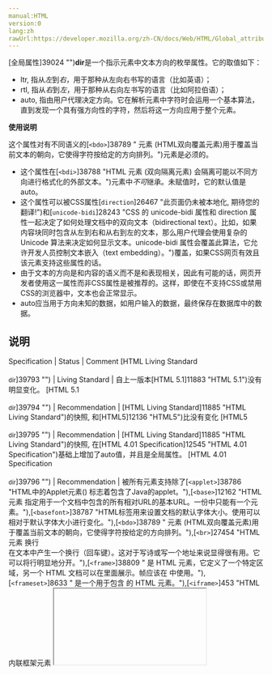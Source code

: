 ```yaml
---
manual:HTML
version:0
lang:zh
rawUrl:https://developer.mozilla.org/zh-CN/docs/Web/HTML/Global_attributes/dir
---
```






[全局属性]39024 "")**dir**是一个指示元素中文本方向的枚举属性。它的取值如下：


* ltr, 指从*左*到*右*，用于那种从左向右书写的语言（比如英语）；
* rtl, 指从*右*到*左*，用于那种从右向左书写的语言（比如阿拉伯语）；
* auto, 指由用户代理决定方向。它在解析元素中字符时会运用一个基本算法，直到发现一个具有强方向性的字符，然后将这一方向应用于整个元素。


**使用说明**



这个属性对有不同语义的[`<bdo>`]38789 "<bdo> 元素 (HTML双向覆盖元素)用于覆盖当前文本的朝向，它使得字符按给定的方向排列。")元素是必须的。


* 这个属性在[`<bdi>`]38788 "HTML <bdi> 元素 (双向隔离元素) 会隔离可能以不同方向进行格式化的外部文本。")元素中*不可*继承。未赋值时，它的默认值是auto。
* 这个属性可以被CSS属性[`direction`]26467 "此页面仍未被本地化, 期待您的翻译!")和[`unicode-bidi`]28243 "CSS 的 unicode-bidi 属性和 direction 属性一起决定了如何处理文档中的双向文本（bidirectional text）。比如，如果内容块同时包含从左到右和从右到左的文本，那么用户代理会使用复杂的 Unicode 算法来决定如何显示文本。unicode-bidi 属性会覆盖此算法，它允许开发人员控制文本嵌入（text embedding）。")覆盖，如果CSS网页有效且该元素支持这些属性的话。
* 由于文本的方向是和内容的语义而不是和表现相关，因此有可能的话，网页开发者使用这一属性而非CSS属性是被推荐的。这样，即使在不支持CSS或禁用CSS的浏览器中，文本也会正常显示。
* auto应当用于方向未知的数据，如用户输入的数据，最终保存在数据库中的数据。


## 说明<a name="说明"></a>

Specification | Status | Comment 
[HTML Living Standard<br></br><small>dir</small>]39793 "") | Living Standard | 自上一版本[HTML 5.1]11883 "HTML 5.1")没有明显变化。 
[HTML 5.1<br></br><small>dir</small>]39794 "") | Recommendation | [HTML Living Standard]11885 "HTML Living Standard")的快照, 和[HTML5]12136 "HTML5")比没有变化 
[HTML5<br></br><small>dir</small>]39795 "") | Recommendation | [HTML Living Standard]11885 "HTML Living Standard")的快照, 在[HTML 4.01 Specification]12545 "HTML 4.01 Specification")基础上增加了auto值，并且是全局属性。 
[HTML 4.01 Specification<br></br><small>dir</small>]39796 "") | Recommendation | 被所有元素支持除了[`<applet>`]38786 "HTML中的Applet元素(<applet>) 标志着包含了Java的applet。"),[`<base>`]12162 "HTML <base> 元素 指定用于一个文档中包含的所有相对URL的基本URL。一份中只能有一个<base>元素。"),[`<basefont>`]38787 "HTML标签用来设置文档的默认字体大小。使用<font>可以相对于默认字体大小进行变化。"),[`<bdo>`]38789 "<bdo> 元素 (HTML双向覆盖元素)用于覆盖当前文本的朝向，它使得字符按给定的方向排列。"),[`<br>`]27454 "HTML 元素 换行 <br> 在文本中产生一个换行（回车键）。这对于写诗或写一个地址来说显得很有用。它可以将行明显地分开。"),[`<frame>`]38809 "<frame> 是 HTML 元素，它定义了一个特定区域，另一个 HTML 文档可以在里面展示。帧应该在 <frameset> 中使用。"),[`<frameset>`]8633 "<frameset> 是一个用于包含 <frame> 的 HTML 元素。"),[`<iframe>`]453 "HTML内联框架元素 <iframe> 表示嵌套的浏览上下文，有效地将另一个HTML页面嵌入到当前页面中。在HTML 4.01中，文档可能包含头部和正文，或头部和框架集，但不能包含正文和框架集。但是，<iframe>可以在正常的文档主体中使用。每个浏览上下文都有自己的会话历史记录和活动文档。包含嵌入内容的浏览上下文称为父浏览上下文。顶级浏览上下文（没有父级）通常是浏览器窗口。"),[`<param>`]38830 "HTML <param> 元素(或 HTML Parameter 元素) 定义了 <object>的参数")和[`<script>`]8665 "HTML <script> 元素用于嵌入或引用可执行脚本。"). 


## 浏览器兼容性<a name="浏览器兼容性"></a>


**[We&#39;re converting our compatibility data into a machine-readable JSON format]3344 "")**. This compatibility table still uses the old format, because we haven&#39;t yet converted the data it contains.**[Find out how you can help!]3392 "")**


* 
* 

Feature | Chrome | Firefox (Gecko) | Internet Explorer | Opera | Safari 
基本支持 | (Yes) | (Yes) | (Yes) | (Yes) | (Yes) | (Yes) 




## See also<a name="See_also"></a>

* 全部[全局属性]39024 "")。
* 对应这个属性的[`HTMLElement.dir`]12325 "dir属性用于获取或设置当前元素的元素内容的文本书写方向.")。



